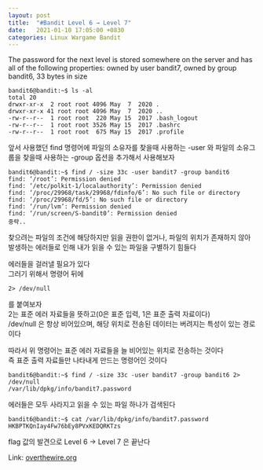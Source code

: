 ```yaml
---
layout: post
title:  "#Bandit Level 6 → Level 7"
date:   2021-01-10 17:05:00 +0830
categories: Linux Wargame Bandit
---
```


The password for the next level is stored somewhere on the server and has all of the following properties: owned by user bandit7, owned by group bandit6, 33 bytes in size

```
bandit6@bandit:~$ ls -al
total 20
drwxr-xr-x  2 root root 4096 May  7  2020 .
drwxr-xr-x 41 root root 4096 May  7  2020 ..
-rw-r--r--  1 root root  220 May 15  2017 .bash_logout
-rw-r--r--  1 root root 3526 May 15  2017 .bashrc
-rw-r--r--  1 root root  675 May 15  2017 .profile
```
앞서 사용했던 find 명령어에 파일의 소유자를 찾을때 사용하는 -user 와 파일의 소유그룹을 찾을때 사용하는 -group 옵션을 추가해서 사용해보자

```
bandit6@bandit:~$ find / -size 33c -user bandit7 -group bandit6
find: ‘/root’: Permission denied
find: ‘/etc/polkit-1/localauthority’: Permission denied
find: ‘/proc/29968/task/29968/fdinfo/6’: No such file or directory
find: ‘/proc/29968/fd/5’: No such file or directory
find: ‘/run/lvm’: Permission denied
find: ‘/run/screen/S-bandit0’: Permission denied
중략..
```
찾으려는 파일의 조건에 해당하지만 읽을 권한이 없거나, 파일의 위치가 존재하지 않아 발생하는 에러들로 인해 내가 읽을 수 있는 파일을 구별하기 힘들다   

에러들을 걸러낼 필요가 있다   
그러기 위해서 명령어 뒤에
```
2> /dev/null
```
를 붙여보자   
2는 표준 에러 자료들을 뜻하고(0은 표준 입력, 1은 표준 출력 자료이다)  
/dev/null 은 항상 비어있으며, 해당 위치로 전송된 데이터는 버려지는 특성이 있는 경로이다      

따라서 위 명령어는 표준 에러 자료들을 늘 비어있는 위치로 전송하는 것이다   
즉 표준 출력 자료들만 나타내게 만드는 명령어인 것이다
```
bandit6@bandit:~$ find / -size 33c -user bandit7 -group bandit6 2> /dev/null
/var/lib/dpkg/info/bandit7.password
```
에러들은 모두 사라지고 읽을 수 있는 파일 하나가 검색된다
```
bandit6@bandit:~$ cat /var/lib/dpkg/info/bandit7.password
HKBPTKQnIay4Fw76bEy8PVxKEDQRKTzs
```


flag 값의 발견으로 Level 6 → Level 7 은 끝난다



Link: [overthewire.org](https://overthewire.org/wargames/bandit/bandit6.html)
